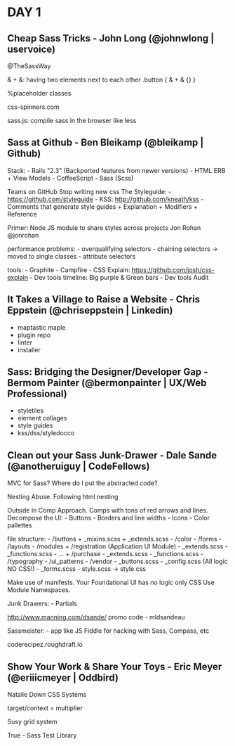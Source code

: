 DAY 1
========

Cheap Sass Tricks - John Long (@johnwlong | uservoice)
-------------------------------------------------------

@TheSassWay

& + &: having two elements next to each other
.button {
	& + & {}
}

%placeholder classes

css-spinners.com

sass.js: compile sass in the browser like less

Sass at Github - Ben Bleikamp (@bleikamp | Github)
-----------------------------------------------------

Stack:
	- Rails "2.3" (Backported features from newer versions)
	- HTML ERB + View Models
	- CoffeeScript
	- Sass (Scss)

Teams on GitHub
Stop writing new css
The Styleguide: 
	- https://github.com/styleguide
	- KSS: http://github.com/kneath/kss
	- Comments that generate style guides
		+ Explanation
		+ Modifiers
		+ Reference

Primer: Node JS module to share styles across projects
Jon Rohan @jonrohan

performance problems:
	- overqualifying selectors
	- chaining selectors -> moved to single classes
	- attribute selectors

tools:
	- Graphite
	- Campfire
	- CSS Explain: https://github.com/josh/css-explain
	- Dev tools timeline: Big purple & Green bars
	- Dev tools Audit

It Takes a Village to Raise a Website - Chris Eppstein (@chriseppstein | Linkedin)
-------------------------------------------------------------------

- maptastic maple
- plugin repo
- linter
- installer

Sass: Bridging the Designer/Developer Gap - Bermom Painter (@bermonpainter | UX/Web Professional)
----------------------------------------------------------------------------------

- styletiles
- element collages
- style guides
- kss/dss/styledocco

Clean out your Sass Junk-Drawer - Dale Sande (@anotheruiguy | CodeFellows)
------------------------------------------------------------

MVC for Sass?
Where do I put the abstracted code?

Nesting Abuse. Following html nesting

Outside In Comp Approach. Comps with tons of red arrows and lines.
Decompose the UI:
	- Buttons
	- Borders and line widths
	- Icons
	- Color pallettes 

file structure:
	- /buttons
		+ _mixins.scss
		+ _extends.scss
	- /color
	- /forms
	- /layouts
	- /modules
		+ /registration (Application UI Module)
			- _extends.scss
			- _functions.scss
			- ...
		+ /purchase
			- _extends.scss
			- _functions.scss
	- /typography
	- /ui_patterns
	- /vendor
	- _buttons.scss
	- _config.scss (All logic NO CSS!)
	- _forms.scss
	- style.scss -> style.css

Make use of manifests.
Your Foundational UI has no logic only CSS
Use Module Namespaces.

Junk Drawers:
	- Partials

http://www.manning.com/dsande/
promo code - mldsandeau

Sassmeister:
	- app like JS Fiddle for hacking with Sass, Compass, etc

coderecipez.roughdraft.io

Show Your Work & Share Your Toys - Eric Meyer (@eriiicmeyer | Oddbird)
------------------------------------------------------------------------

Natalie Down CSS Systems

target/context = multiplier

Susy grid system

True - Sass Test Library

